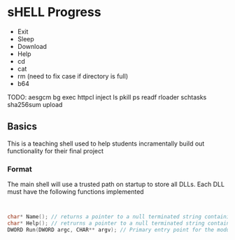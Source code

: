 # sHELL Progress
- Exit
- Sleep
- Download 
- Help
- cd
- cat 
- rm (need to fix case if directory is full)
- b64

TODO:
    aesgcm
    bg
    exec
    httpcl
    inject
    ls
    pkill
    ps
    readf
    rloader
    schtasks
    sha256sum
    upload



## Basics
This is a teaching shell used to help students incramentally build out functionality for their final project 


### Format
The main shell will use a trusted path on startup to store all DLLs. Each DLL must have the following functions implemented

```c


char* Name(); // returns a pointer to a null terminated string containing the modules name  
char* Help(); // retrurns a pointer to a null terminated string containing a help message 
DWORD Run(DWORD argc, CHAR** argv); // Primary entry point for the module. this runs the command and outputs a DWORD


```
